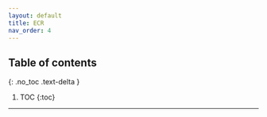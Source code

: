 ```yaml
---
layout: default
title: ECR
nav_order: 4
---
```


## Table of contents
{: .no_toc .text-delta }

1. TOC
{:toc}

---
